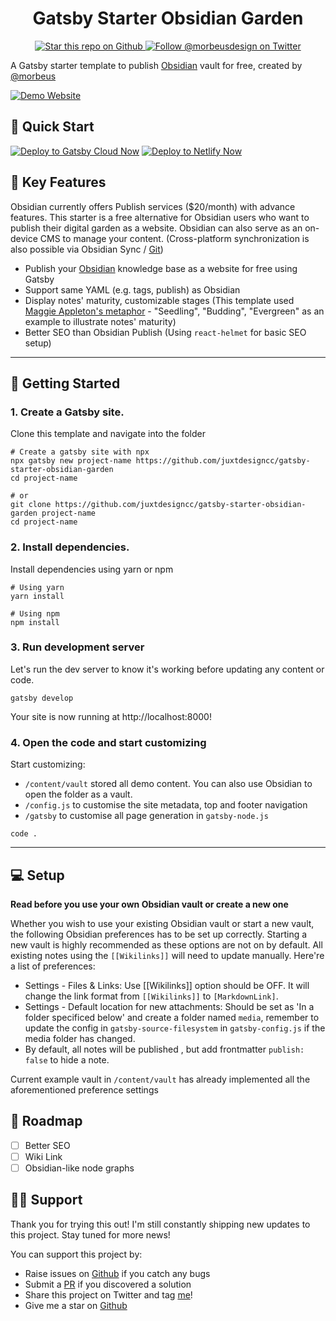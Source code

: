 <h1 align="center">
  Gatsby Starter Obsidian Garden
  </h1>
</div>
<div align="center"> 
<a href="https://github.com/MorbeusDesign/themorbeusgarden">
  <img src="https://img.shields.io/github/stars/MorbeusDesign/themorbeusgarden?style=social" alt="Star this repo on Github" />
</a>
<a href="https://twitter.com/intent/follow?screen_name=morbeusdesign">
  <img src="https://img.shields.io/twitter/follow/morbeusdesign.svg?label=Follow%20@morbeusdesign" alt="Follow @morbeusdesign on Twitter" />
  </a>
</div>

A Gatsby starter template to publish [Obsidian](https://obsidian.md/) vault for free, created by [@morbeus](https:/morbeusdesign.com/?utm_source=obsidian-garden)

<a href="https://garden.gtsb.io">
  <img src="https://img.shields.io/badge/Demo-Gatsby%20Cloud-5b2c8a?style=for-the-badge" alt="Demo Website"/>
</a>

## 🚀 Quick Start

[![Deploy to Gatsby Cloud Now](https://camo.githubusercontent.com/fda7a8fe64d0351d9eb4aff4446b92368c7d5d9a55889fd16041eb393c5a697d/68747470733a2f2f7777772e6761747362796a732e636f6d2f6465706c6f796e6f772e737667)](https://www.gatsbyjs.com/dashboard/deploynow?url=https://github.com/juxtdesigncc/gatsby-starter-obsidian-garden)
[![Deploy to Netlify Now](https://www.netlify.com/img/deploy/button.svg)](https://app.netlify.com/start/deploy?repository=https://github.com/juxtdesigncc/gatsby-starter-obsidian-garden)

## 💎 Key Features

Obsidian currently offers Publish services ($20/month) with advance features. This starter is a free alternative for Obsidian users who want to publish their digital garden as a website. Obsidian can also serve as an on-device CMS to manage your content. (Cross-platform synchronization is also possible via Obsidian Sync / [Git](https://desktopofsamuel.com/how-to-sync-obsidian-vault-for-free-using-git/?utm_source=github&utm_medium=readme&utm_id=starter-obsidian))

- Publish your [Obsidian](https://obsidian.md/) knowledge base as a website for free using Gatsby
- Support same YAML (e.g. tags, publish) as Obsidian
- Display notes' maturity, customizable stages (This template used [Maggie Appleton's metaphor](https://maggieappleton.com/garden-history) - "Seedling", "Budding", "Evergreen" as an example to illustrate notes' maturity)
- Better SEO than Obsidian Publish (Using `react-helmet` for basic SEO setup)

---

## 🚀 Getting Started

### 1. Create a Gatsby site.

Clone this template and navigate into the folder

```node
# Create a gatsby site with npx
npx gatsby new project-name https://github.com/juxtdesigncc/gatsby-starter-obsidian-garden
cd project-name

# or
git clone https://github.com/juxtdesigncc/gatsby-starter-obsidian-garden project-name
cd project-name
```

### 2. Install dependencies.

Install dependencies using yarn or npm

```node
# Using yarn
yarn install

# Using npm
npm install
```

### 3. Run development server

Let's run the dev server to know it's working before updating any content or code.

```
gatsby develop
```

Your site is now running at http://localhost:8000!

### 4. Open the code and start customizing

Start customizing:

- `/content/vault` stored all demo content. You can also use Obsidian to open the folder as a vault.
- `/config.js` to customise the site metadata, top and footer navigation
- `/gatsby` to customise all page generation in `gatsby-node.js`

```
code .
```

---

## 💻 Setup

**Read before you use your own Obsidian vault or create a new one**

Whether you wish to use your existing Obsidian vault or start a new vault, the following Obsidian preferences has to be set up correctly. Starting a new vault is highly recommended as these options are not on by default. All existing notes using the `[[Wikilinks]]` will need to update manually. Here're a list of preferences:

- Settings - Files & Links: Use [[Wikilinks]] option should be OFF. It will change the link format from `[[Wikilinks]]` to `[MarkdownLink]`.
- Settings - Default location for new attachments: Should be set as 'In a folder specificed below' and create a folder named `media`, remember to update the config in `gatsby-source-filesystem` in `gatsby-config.js` if the media folder has changed.
- By default, all notes will be published , but add frontmatter `publish: false` to hide a note.

Current example vault in `/content/vault` has already implemented all the aforementioned preference settings

## 🎯 Roadmap

- [ ] Better SEO
- [ ] Wiki Link
- [ ] Obsidian-like node graphs

## 💪🏻 Support

Thank you for trying this out! I'm still constantly shipping new updates to this project. Stay tuned for more news!

You can support this project by:

- Raise issues on [Github](https://github.com/juxtdesigncc/gatsby-starter-obsidian-garden/issues) if you catch any bugs
- Submit a [PR](https://github.com/juxtdesigncc/gatsby-starter-obsidian-garden/pulls) if you discovered a solution
- Share this project on Twitter and tag [me](https://twitter.com/juxtdesigncc)!
- Give me a star on [Github](https://github.com/juxtdesigncc/gatsby-starter-obsidian-garden/)

